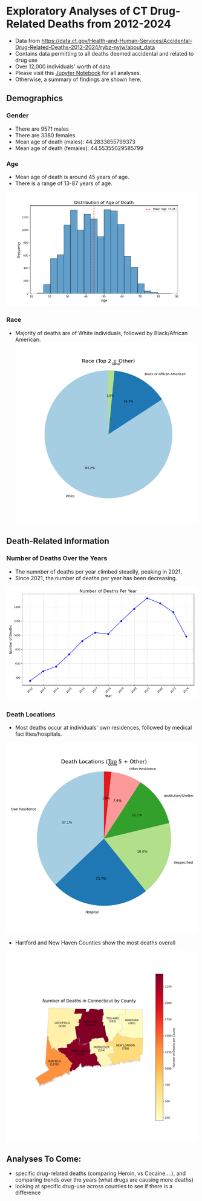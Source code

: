 # Exploratory Analyses of CT Drug-Related Deaths from 2012-2024

- Data from https://data.ct.gov/Health-and-Human-Services/Accidental-Drug-Related-Deaths-2012-2024/rybz-nyjw/about_data
- Contains data permitting to all deaths deemed accidental and related to drug use
- Over 12,000 individuals' worth of data.
- Please visit this [Jupyter Notebook](https://github.com/ellenmartin11/CT-Drug-Deaths/blob/main/analyses_notebook.ipynb) for all analyses.
- Otherwise, a summary of findings are shown here. 
  
## Demographics
### Gender
- There are 9571 males
- There are 3380 females
- Mean age of death (males): 44.2833855799373
- Mean age of death (females): 44.55355029585799
  
### Age
- Mean age of death is around 45 years of age.
- There is a range of 13-87 years of age.

![Age Histogram](https://github.com/ellenmartin11/CT-Drug-Deaths/blob/main/age_histogram_with_mean.png)

### Race
- Majority of deaths are of White individuals, followed by Black/African American.
![Race Pie Chart](https://github.com/ellenmartin11/CT-Drug-Deaths/blob/main/top2_race_pie_chart.png)

## Death-Related Information
### Number of Deaths Over the Years
- The numnber of deaths per year climbed steadily, peaking in 2021. 
- Since 2021, the number of deaths per year has been decreasing.
  
![Deaths per Year](https://github.com/ellenmartin11/CT-Drug-Deaths/blob/main/deaths_per_year.png)

### Death Locations
- Most deaths occur at individuals' own residences, followed by medical facilities/hospitals.

![Top 5 Death Locations](https://github.com/ellenmartin11/CT-Drug-Deaths/blob/main/top5_locations_pie_chart.png)

- Hartford and New Haven Counties show the most deaths overall

![New Haven Counties](https://github.com/ellenmartin11/CT-Drug-Deaths/blob/main/ct_deaths_map.png)

## Analyses To Come:
- specific drug-related deaths (comparing Heroin, vs Cocaine....), and comparing trends over the years (what drugs are causing more deaths)
- looking at specific drug-use across counties to see if there is a difference
